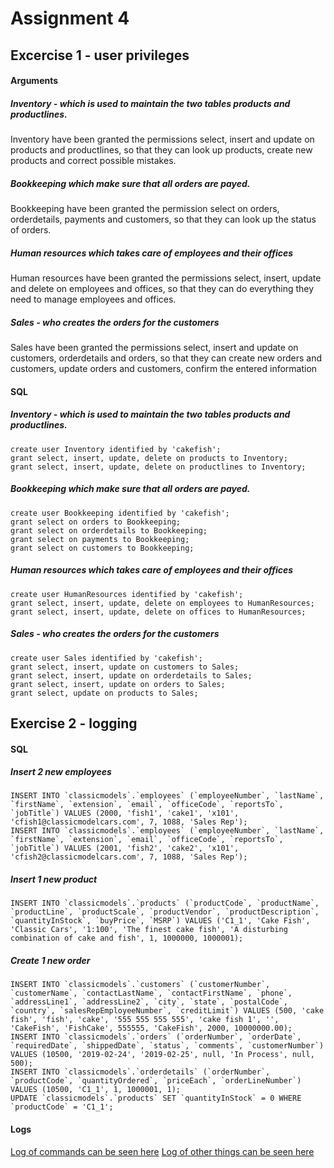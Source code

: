 # Assignment 4

## Excercise 1 - user privileges

#### Arguments

##### Inventory - which is used to maintain the two tables products and productlines.

Inventory have been granted the permissions select, insert and update on products and productlines,
so that they can look up products, create new products and correct possible mistakes.

##### Bookkeeping which make sure that all orders are payed.

Bookkeeping have been granted the permission select on orders, orderdetails, payments and customers,
so that they can look up the status of orders.

##### Human resources which takes care of employees and their offices

Human resources have been granted the permissions select, insert, update and delete on employees and offices,
so that they can do everything they need to manage employees and offices.

##### Sales - who creates the orders for the customers

Sales have been granted the permissions select, insert and update on customers, orderdetails and orders,
so that they can create new orders and customers, update orders and customers, confirm the entered information

#### SQL

##### Inventory - which is used to maintain the two tables products and productlines.
```mysql
create user Inventory identified by 'cakefish';
grant select, insert, update, delete on products to Inventory;
grant select, insert, update, delete on productlines to Inventory;
```

##### Bookkeeping which make sure that all orders are payed.
```mysql
create user Bookkeeping identified by 'cakefish';
grant select on orders to Bookkeeping;
grant select on orderdetails to Bookkeeping;
grant select on payments to Bookkeeping;
grant select on customers to Bookkeeping;
```

##### Human resources which takes care of employees and their offices
```mysql
create user HumanResources identified by 'cakefish';
grant select, insert, update, delete on employees to HumanResources;
grant select, insert, update, delete on offices to HumanResources;
```

##### Sales - who creates the orders for the customers
```mysql
create user Sales identified by 'cakefish';
grant select, insert, update on customers to Sales;
grant select, insert, update on orderdetails to Sales;
grant select, insert, update on orders to Sales;
grant select, update on products to Sales;
```

## Exercise 2 - logging

#### SQL

##### Insert 2 new employees
```mysql
INSERT INTO `classicmodels`.`employees` (`employeeNumber`, `lastName`, `firstName`, `extension`, `email`, `officeCode`, `reportsTo`, `jobTitle`) VALUES (2000, 'fish1', 'cake1', 'x101', 'cfish1@classicmodelcars.com', 7, 1088, 'Sales Rep');
INSERT INTO `classicmodels`.`employees` (`employeeNumber`, `lastName`, `firstName`, `extension`, `email`, `officeCode`, `reportsTo`, `jobTitle`) VALUES (2001, 'fish2', 'cake2', 'x101', 'cfish2@classicmodelcars.com', 7, 1088, 'Sales Rep');
```

##### Insert 1 new product
```mysql
INSERT INTO `classicmodels`.`products` (`productCode`, `productName`, `productLine`, `productScale`, `productVendor`, `productDescription`, `quantityInStock`, `buyPrice`, `MSRP`) VALUES ('C1_1', 'Cake Fish', 'Classic Cars', '1:100', 'The finest cake fish', 'A disturbing combination of cake and fish', 1, 1000000, 1000001);
```

##### Create 1 new order
```mysql
INSERT INTO `classicmodels`.`customers` (`customerNumber`, `customerName`, `contactLastName`, `contactFirstName`, `phone`, `addressLine1`, `addressLine2`, `city`, `state`, `postalCode`, `country`, `salesRepEmployeeNumber`, `creditLimit`) VALUES (500, 'cake fish', 'fish', 'cake', '555 555 555 555', 'cake fish 1', '', 'CakeFish', 'FishCake', 555555, 'CakeFish', 2000, 10000000.00);
INSERT INTO `classicmodels`.`orders` (`orderNumber`, `orderDate`, `requiredDate`, `shippedDate`, `status`, `comments`, `customerNumber`) VALUES (10500, '2019-02-24', '2019-02-25', null, 'In Process', null, 500);
INSERT INTO `classicmodels`.`orderdetails` (`orderNumber`, `productCode`, `quantityOrdered`, `priceEach`, `orderLineNumber`) VALUES (10500, 'C1_1', 1, 1000001, 1);
UPDATE `classicmodels`.`products` SET `quantityInStock` = 0 WHERE `productCode` = 'C1_1';
```

#### Logs

[Log of commands can be seen here](https://github.com/kagejohn/db_assignment_04/blob/master/logs/sql_actions_MySQL_Sample_Database.log)
[Log of other things can be seen here](https://github.com/kagejohn/db_assignment_04/blob/master/logs/wb.log)
